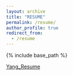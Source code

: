 ```yaml
---
layout: archive
title: "RESUME"
permalink: /resume/
author_profile: true
redirect_from:
  - /resume
---
```


{% include base_path %}



 [Yang_Resume](./Yang_Resume_2022_4.pdf) 

